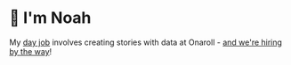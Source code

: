 # 👋 I'm Noah

My [day job](https://www.linkedin.com/in/noah-t-ford/) involves creating stories with data at Onaroll - [and we're hiring by the way](https://jobs.lever.co/onaroll)!

